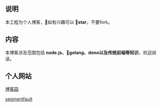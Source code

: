 ## 说明

本工程为个人博客，如有兴趣可以 **star**，不要fork。

## 内容

本博客涉及范围包括 **node.js、golang、deno以及传统前端等知识**，欢迎阅读。

## 个人网站

[博客园](http://www.cnblogs.com/accordion/)

[segmentfault](https://segmentfault.com/blog/yuxiu)